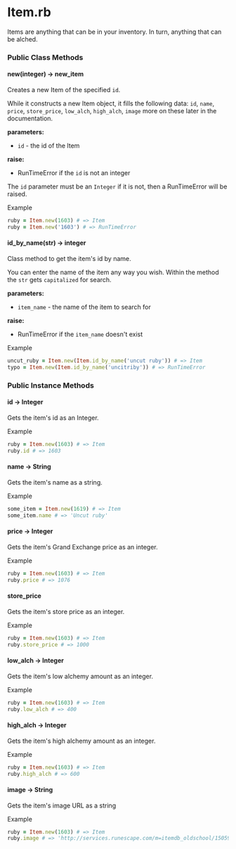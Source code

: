# Item.rb
Items are anything that can be in your inventory.  In turn, anything that can be alched.

### Public Class Methods

#### new(integer) -> new_item
Creates a new Item of the specified `id`. 

While it constructs a new Item object, it fills the following
data: `id`, `name`, `price`, `store_price`, `low_alch`, `high_alch`, `image` more
on these later in the documentation.

**parameters:**
* `id` - the id of the Item

**raise:**
* RunTimeError if the `id` is not an integer

The `id` parameter must be an `Integer` if it is not, then 
a RunTimeError will be raised.

Example
```ruby
ruby = Item.new(1603) # => Item
ruby = Item.new('1603') # => RunTimeError
```

#### id_by_name(str) -> integer
Class method to get the item's id by name.

You can enter the name of the item any way you wish. Within the method the `str` gets `capitalized` for search.

**parameters:**
* `item_name` - the name of the item to search for

**raise:**

* RunTimeError if the `item_name` doesn't exist

Example
```ruby
uncut_ruby = Item.new(Item.id_by_name('uncut ruby')) # => Item
typo = Item.new(Item.id_by_name('uncitriby')) # => RunTimeError
```

### Public Instance Methods

#### id -> Integer
Gets the item's id as an Integer.

Example
```ruby
ruby = Item.new(1603) # => Item
ruby.id # => 1603
```

#### name -> String
Gets the item's name as a string.

Example
```ruby
some_item = Item.new(1619) # => Item
some_item.name # => 'Uncut ruby'
```

#### price -> Integer
Gets the item's Grand Exchange price as an integer.

Example
```ruby
ruby = Item.new(1603) # => Item
ruby.price # => 1076
```

#### store_price
Gets the item's store price as an integer.

Example
```ruby
ruby = Item.new(1603) # => Item
ruby.store_price # => 1000
```

#### low_alch -> Integer
Gets the item's low alchemy amount as an integer.

Example
```ruby
ruby = Item.new(1603) # => Item
ruby.low_alch # => 400
```

#### high_alch -> Integer
Gets the item's high alchemy amount as an integer.

Example
```ruby
ruby = Item.new(1603) # => Item
ruby.high_alch # => 600
```
#### image -> String
Gets the item's image URL as a string

Example
```ruby
ruby = Item.new(1603) # => Item
ruby.image # => 'http://services.runescape.com/m=itemdb_oldschool/1505990121692_obj_big.gif?id=1603'
```